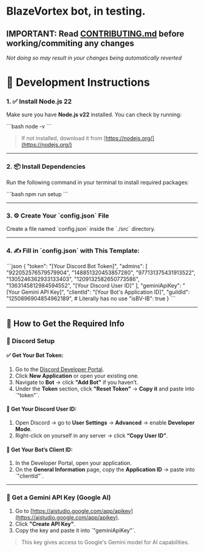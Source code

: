 # BlazeVortex bot, in testing.

## **IMPORTANT: Read [CONTRIBUTING.md](/CONTRIBUTING.md) before working/commiting any changes**

*Not doing so may result in your changes being automatically reverted*

# 🚧 Development Instructions

### 1. ✅ Install Node.js 22

Make sure you have **Node.js v22** installed. You can check by running:

\`\`\`bash
node -v
\`\`\`

> If not installed, download it from [https://nodejs.org/](https://nodejs.org/)

---

### 2. 📦 Install Dependencies

Run the following command in your terminal to install required packages:

\`\`\`bash
npm run setup
\`\`\`

---

### 3. ⚙️ Create Your \`config.json\` File

Create a file named \`config.json\` inside the \`./src\` directory.

---

### 4. ✍️ Fill in \`config.json\` with This Template:

\`\`\`json
{
  "token": "[Your Discord Bot Token]",
  "admins": [
    "922052576579579904",
    "148851320453857280",
    "977131375431913522",
    "1305246362933133403",
    "1209132582650773586",
    "1363145812984594552",
    "[Your Discord User ID]"
  ],
  "geminiApiKey": "[Your Gemini API Key]",
  "clientId": "[Your Bot's Application ID]",
  "guildId": "1250896904854962189", # Literally has no use
  "isBV-IB": true
}
\`\`\`

---

## 🔐 How to Get the Required Info

### 🧪 Discord Setup

#### ✅ Get Your Bot Token:
1. Go to the [Discord Developer Portal](https://discord.com/developers/applications).
2. Click **New Application** or open your existing one.
3. Navigate to **Bot** → click **"Add Bot"** if you haven’t.
4. Under the **Token** section, click **"Reset Token"** → **Copy it** and paste into \`"token"\`.

#### 👤 Get Your Discord User ID:
1. Open Discord → go to **User Settings** → **Advanced** → enable **Developer Mode**.
2. Right-click on yourself in any server → click **“Copy User ID”**.

#### 🤖 Get Your Bot’s Client ID:
1. In the Developer Portal, open your application.
2. On the **General Information** page, copy the **Application ID** → paste into \`"clientId"\`.

---

### 🔮 Get a Gemini API Key (Google AI)

1. Go to [https://aistudio.google.com/app/apikey](https://aistudio.google.com/app/apikey).
2. Click **"Create API Key"**.
3. Copy the key and paste it into \`"geminiApiKey"\`.

> This key gives access to Google's Gemini model for AI capabilities.
